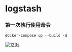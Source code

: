 # logstash
### 第一次執行使用命令
```
docker-compose up --build -d
```
[![123s](https://api.travis-ci.org/deviantony/docker-elk.svg?branch=master)](https://travis-ci.org/deviantony/docker-elk)
